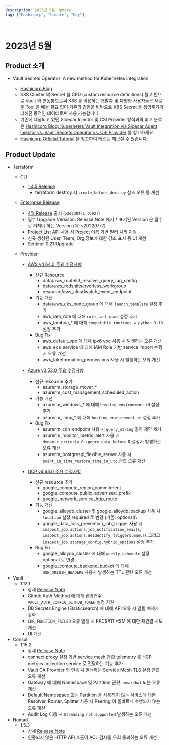 ```yaml
---
description: 2023년 5월 Update
tag: ["Hashicorp", "Update", "May"]

---
```


# 2023년 5월



## Product 소개

- Vault Secrets Operator: A new method for Kubernetes integration

  - [Hashicorp Blog](https://www.hashicorp.com/blog/vault-secrets-operator-a-new-method-for-kubernetes-integration)
  - K8S Cluster 의 Secret 을 CRD (custom resource definitions) 를 기반으로 Vault 와 연동함으로써 K8S 를 이용하는 개발자 및 다양한 사용자들은 새로운 Tool 을 배울 필요 없이 기존의 경험을 바탕으로 K8S Secret 을 생명주기가 더해진 동적인 데이터로써 사용 가능합니다 . 
  - 기존에 제공되고 있던 Sidecar Injector 및 CSI Provider 방식과의 비교 분석은 [Hashicorp Blog: Kubernetes Vault Integration via Sidecar Agent Injector vs. Vault Secrets Operator vs. CSI Provider](https://www.hashicorp.com/blog/kubernetes-vault-integration-via-sidecar-agent-injector-vs-csi-provider) 를 참고하세요.
  - [Hashicorp Officlal Tutorial](https://developer.hashicorp.com/vault/tutorials/kubernetes/vault-secrets-operator) 을 참고하여 테스트 해보실 수 있습니다.


## Product Update

- Terraform
  - CLI
    - [1.4.5 Release](https://github.com/hashicorp/terraform/releases/tag/v1.4.5)
      - terraform destroy 시 `create_before_destroy` 참조 오류 등 개선
  - [Enterprise Release](https://developer.hashicorp.com/terraform/enterprise/releases)

    - [4월 Release](https://developer.hashicorp.com/terraform/enterprise/releases/2023/v202304-1) 출시 (`v202304-1 (692)`)
    - 필수 Upgrade Versison: Release Note 에서 * 표기된 Version 은 필수로 거쳐야 하는 Version (예: v202207-2)
    - Project List API 사용 시 Project 이름 기반 필터 처리 지원
    - 신규 생성된 User, Team, Org 정보에 대한 강조 표시 등 UI 개선
    - Sentinel 0.21 Upgrade
  - Provider
    - [AWS v4.64.0 주요 수정사항](https://github.com/hashicorp/terraform-provider-aws/releases/tag/v4.64.0)

      - 신규 Resource
        - data/aws_route53_resolver_query_log_config
        - data/aws_redshiftserverless_workgroup
        - resource/aws_cloudwatch_event_endpoint
      - 기능 개선
        - data/aws_eks_node_group 에 대해 `launch_template` 설정 추가
        - aws_iam_role 에 대해 `role_last_used` 설정 추가
        - aws_lambda_* 에 대해 `compatible_runtimes = python 3.10` 설정 추가
      - Bug Fix
        - aws_default_vpc 에 대해 ipv6 vpc 사용 시 발생하는 오류 개선
        - aws_ecs_service 에 대해 IAM Role 기반 service import 수행 시 오류 개선
        - aws_lakeformation_permissions 사용 시 발생하는 오류 개선
    - [Azure v3.53.0 주요 수정사항](https://github.com/hashicorp/terraform-provider-azurerm/releases/tag/v3.53.0)

      - 신규 resource 추가
        - azurerm_storage_mover_*
        - azurerm_cost_management_scheduled_action
      - 기능 개선
        - azurerm_windows_* 에 대해 `hosting_environment_id` 설정 추가
        - azurerm_linux_* 에 대해 `hosting_environment_id` 설정 추가
      - Bug Fix
        - azurerm_cdn_endpoint 사용 시 `query_string` 길이 제약 제거
        - azurerm_monitor_metric_alert 사용 시 `dynamic_criteria.0.ignore_data_before` 미설정시 발생하는 오류 개선
        - azurerm_postgresql_flexible_server 사용 시 `point_in_time_restore_time_in_utc` 관련 오류 개선
    - [GCP v4.63.0 주요 수정사항](https://github.com/hashicorp/terraform-provider-google/releases/tag/v4.63.0) 
      -  신규 resource 추가
         -  google_compute_region_commitment
         -  google_compute_public_advertised_prefix
         -  google_network_service_http_route
      -  기능 개선
         -  google_alloydb_cluster 및 google_alloydb_backup 사용 시 `location` 설정 required 로 변경 (기존: optional)\
         -  google_data_loss_prevention_job_trigger 사용 시 `inspect_job.actions.job_notification_emails`, `inspect_job.actions.deidentify`, `triggers.manual` 그리고 `inspect_job.storage_config.hybrid_options` 설정 추가
      -  Bug Fix
         -  google_alloydb_cluster 에 대해  `weekly_schedule` 설정 optional 로 변경
         -  google_compute_backend_bucket 에 대해 `USE_ORIGIN_HEADERS` 사용시 발생하는 TTL 관련 오류 개선
- Vault
  - 1.13.1
    - 상세 [Release Note](https://github.com/hashicorp/vault/releases/tag/v1.13.1)
    - Github Auth Method 에 대해 환경변수 `VAULT_AUTH_CONFIG_GITHUB_TOKEN` 설정 지원
    - DB Secrets Engine (Elasticsearch) 에 대해 API 오류 시 알림 메세지 강화
    - `CKR_FUNCTION_FAILED` 오류 발생 시 PKCS#11 HSM 에 대한 재연결 시도 개선
    - UI 개선
- Consul
  - 1.15.2
    - 상세 [Release Note](https://github.com/hashicorp/consul/releases/tag/v1.15.2)
    - connect proxy 설정 기반 service mesh 관련 telemetry 를 HCP metrics collection service 로 전달하는 기능 추가
    - Vault CA Provider 와 연동 시 발생하는 Service Mesh TLS 설정 관련 오류 개선
    - Gateway 에 대해 Namespace 및 Partition 관련 `unmarshal` 되는 오류 개선
    - Default Namespace 또는 Partition 을 사용하지 않는 서비스에 대한 Resolver, Router, Splitter 사용 시 Peering 이 올바르게 수행되지 않는 오류 개선
    - Audit Log 이용 시 `Streaming not supported` 발생하는 오류 개선
- Nomad
  - 1.5.3
    - 상세 [Release Note](https://github.com/hashicorp/nomad/releases/tag/v1.5.3)
    - 인증되지 않은 HTTP API 호출이 ACL 검사를 우회 통과하는 오류 개선

